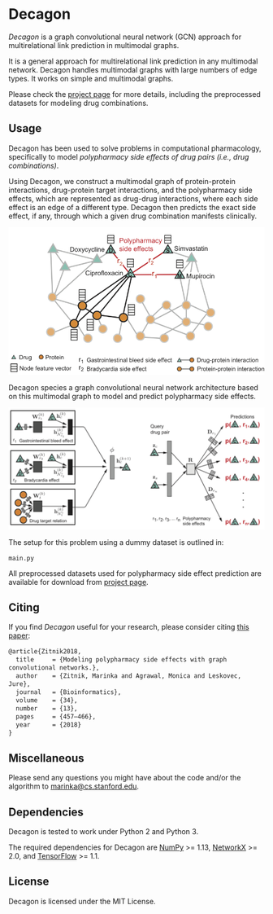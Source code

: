# Decagon

*Decagon* is a graph convolutional neural network (GCN) approach for multirelational link 
prediction in multimodal graphs. 

It is a general approach for multirelational link prediction in any multimodal network. 
Decagon handles multimodal graphs with large numbers of edge types. It works on simple and 
multimodal graphs. 

Please check the [project page](http://snap.stanford.edu/decagon) for more details, including the preprocessed datasets for modeling drug combinations.
  
## Usage

Decagon has been used to solve problems in computational pharmacology, specifically to model 
*polypharmacy side effects of drug pairs (i.e., drug combinations)*.

Using Decagon, we construct a multimodal graph of protein-protein interactions, drug-protein target interactions, and the polypharmacy side effects, which are represented as drug-drug interactions, where each side effect is an edge of a different type. Decagon then predicts the exact side effect, if any, through which a given drug combination manifests clinically.

![Polypharmacy graph](/images/polypharmacy-graph.png)

Decagon species a graph convolutional neural network architecture based on this multimodal graph to model and predict polypharmacy side effects.
  
![Polypharmacy side effect prediction](/images/decagon-architecture-1.png)

The setup for this problem using a dummy dataset is outlined in:

    main.py
    
All preprocessed datasets used for polypharmacy side effect prediction are available for download from [project page](http://snap.stanford.edu/decagon).

## Citing

If you find *Decagon* useful for your research, please consider citing [this paper](https://academic.oup.com/bioinformatics/article/34/13/i457/5045770):

    @article{Zitnik2018,
      title     = {Modeling polypharmacy side effects with graph convolutional networks.},
      author    = {Zitnik, Marinka and Agrawal, Monica and Leskovec, Jure},
      journal   = {Bioinformatics},
      volume    = {34},
      number    = {13},
      pages     = {457–466},
      year      = {2018}
    }

## Miscellaneous

Please send any questions you might have about the code and/or the 
algorithm to <marinka@cs.stanford.edu>.

## Dependencies

Decagon is tested to work under Python 2 and Python 3.

The required dependencies for Decagon are [NumPy](http://www.numpy.org) >= 1.13, [NetworkX](https://networkx.github.io/) >= 2.0, and [TensorFlow](https://www.tensorflow.org/) >= 1.1.

## License

Decagon is licensed under the MIT License.
